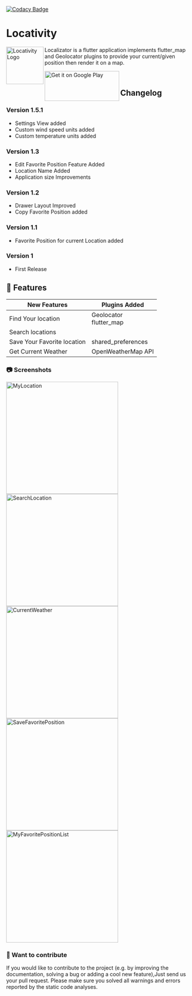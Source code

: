 [![Codacy Badge](https://api.codacy.com/project/badge/Grade/ec7a927d194545e3ab87c98f95b8c41f?isInternal=true)](https://www.codacy.com?utm_source=github.com&amp;utm_medium=referral&amp;utm_content=HoussemTN/localizator&amp;utm_campaign=Badge_Grade)


# Locativity
<img  align="left" alt="Locativity Logo" src="https://github.com/HoussemTN/localizator/blob/master/images/splash/splash.png?raw=true" heigth="100px" width="100px" />
Localizator is a flutter application implements flutter_map and Geolocator plugins to provide your current/given position then render it on a map.

 <a href='https://play.google.com/store/apps/details?id=com.brains404.localizer&pcampaignid=MKT-Other-global-all-co-prtnr-py-PartBadge-Mar2515-1'><img  align="left" width='200' height='80' alt='Get it on Google Play' src='https://play.google.com/intl/en_us/badges/images/generic/en_badge_web_generic.png'></a>

</br>

## Changelog

### Version 1.5.1
* Settings View added
* Custom wind speed units added
* Custom temperature units added
### Version 1.3
* Edit Favorite Position Feature Added
* Location Name Added
* Application size Improvements
### Version 1.2
* Drawer Layout Improved
* Copy Favorite Position added
### Version 1.1
* Favorite Position for current Location added
### Version 1
 * First Release

##  :stars: Features

| New Features| Plugins Added|
|-------------|-------------| 
| Find Your location|Geolocator</br>flutter_map|
| Search locations||
| Save Your Favorite location|shared_preferences||
| Get Current Weather|OpenWeatherMap API||
 ### :camera: Screenshots 
 <img  alt="MyLocation" src="https://github.com/HoussemTN/localizer/blob/master/screenshots/myLocation.png?raw=true" heigth="250px" width="300px"/>
  <img  alt="SearchLocation" src="https://github.com/HoussemTN/localizer/blob/master/screenshots/SearchLocation.png?raw=true" heigth="250px" width="300px"/>
   <img  alt="CurrentWeather" src="https://github.com/HoussemTN/localizer/blob/master/screenshots/currentWeather.png?raw=true" heigth="250px" width="300px"/>
   <img  alt="SaveFavoritePosition" src="https://github.com/HoussemTN/localizer/blob/master/screenshots/SaveFavoritePosition.png?raw=true" heigth="250px" width="300px"/>
    <img  alt="MyFavoritePositionList" src="https://github.com/HoussemTN/localizer/blob/master/screenshots/MyFavoritePositionList.png?raw=true" heigth="250px" width="300px"/>
    
### :gift_heart: Want to contribute
If you would like to contribute to the project (e.g. by improving the documentation, solving a bug or adding a cool new feature),Just send us your pull request. Please make sure you solved all warnings and errors reported by the static code analyses.

